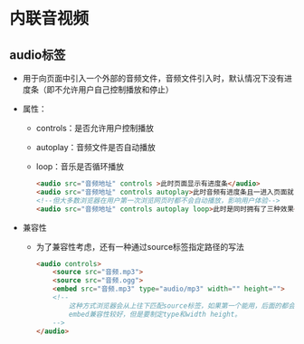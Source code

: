 # 内联音视频

## audio标签

+ 用于向页面中引入一个外部的音频文件，音频文件引入时，默认情况下没有进度条（即不允许用户自己控制播放和停止）

+ 属性：

  + controls：是否允许用户控制播放

  + autoplay：音频文件是否自动播放

  + loop：音乐是否循环播放

    ```html
    <audio src="音频地址" controls >此时页面显示有进度条</audio>
    <audio src="音频地址" controls autoplay>此时音频有进度条且一进入页面就自动播放音频</audio>
    <!--但大多数浏览器在用户第一次浏览网页时都不会自动播放，影响用户体验-->
    <audio src="音频地址" controls autoplay loop>此时是同时拥有了三种效果</audio>
    ```

+ 兼容性

  + 为了兼容性考虑，还有一种通过source标签指定路径的写法

    ```html
    <audio controls>
    	<source src="音频.mp3">
        <source src="音频.ogg">
        <embed src="音频.mp3" type="audio/mp3" width="" height="">
        <!--
    		这种方式浏览器会从上往下匹配source标签，如果第一个能用，后面的都会跳过。
    		embed兼容性较好，但是要制定type和width height。
    	-->
    </audio>
    ```

    